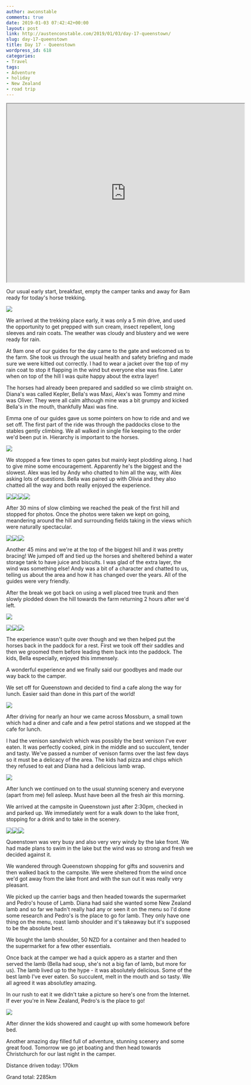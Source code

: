```yaml
---
author: awconstable
comments: true
date: 2019-01-03 07:42:42+00:00
layout: post
link: http://austenconstable.com/2019/01/03/day-17-queenstown/
slug: day-17-queenstown
title: Day 17 - Queenstown
wordpress_id: 618
categories:
- Travel
tags:
- Adventure
- holiday
- New Zealand
- road trip
---
```


<iframe src="https://www.google.com/maps/d/embed?mid=1rbo5FoOSEQphxvekE2_607EwOt15TUnJ&w=640&h=480" width="640" height="480"></iframe>

Our usual early start, breakfast, empty the camper tanks and away for 8am ready for today's horse trekking.

![](../../../images/2019/01/img_3300.jpg)

We arrived at the trekking place early, it was only a 5 min drive, and used the opportunity to get prepped with sun cream, insect repellent, long sleeves and rain coats. The weather was cloudy and blustery and we were ready for rain.

At 9am one of our guides for the day came to the gate and welcomed us to the farm. She took us through the usual health and safety briefing and made sure we were kitted out correctly. I had to wear a jacket over the top of my rain coat to stop it flapping in the wind but everyone else was fine. Later when on top of the hill I was quite happy about the extra layer!

The horses had already been prepared and saddled so we climb straight on. Diana's was called Kepler, Bella's was Maxi, Alex's was Tommy and mine was Oliver. They were all calm although mine was a bit grumpy and kicked Bella's in the mouth, thankfully Maxi was fine.

Emma one of our guides gave us some pointers on how to ride and and we set off. The first part of the ride was through the paddocks close to the stables gently climbing. We all walked in single file keeping to the order we'd been put in. Hierarchy is important to the horses.

![](../../../images/2019/01/img_3325.jpg)

We stopped a few times to open gates but mainly kept plodding along. I had to give mine some encouragement. Apparently he's the biggest and the slowest. Alex was led by Andy who chatted to him all the way, with Alex asking lots of questions. Bella was paired up with Olivia and they also chatted all the way and both really enjoyed the experience.

![](../../../images/2019/01/img_0410.jpg)![](../../../images/2019/01/img_0408.jpg)![](../../../images/2019/01/img_3321.jpg)![](../../../images/2019/01/img_0415.jpg)

After 30 mins of slow climbing we reached the peak of the first hill and stopped for photos. Once the photos were taken we kept on going, meandering around the hill and surrounding fields taking in the views which were naturally spectacular.

![](../../../images/2019/01/img_3330.jpg)![](../../../images/2019/01/img_3334.jpg)![](../../../images/2019/01/img_3332.jpg)

Another 45 mins and we're at the top of the biggest hill and it was pretty bracing! We jumped off and tied up the horses and sheltered behind a water storage tank to have juice and biscuits. I was glad of the extra layer, the wind was something else! Andy was a bit of a character and chatted to us, telling us about the area and how it has changed over the years. All of the guides were very friendly.

After the break we got back on using a well placed tree trunk and then slowly plodded down the hill towards the farm returning 2 hours after we'd left.

![](../../../images/2019/01/img_3394.jpg)

![](../../../images/2019/01/img_3348.jpg)![](../../../images/2019/01/img_3350.jpg)![](../../../images/2019/01/img_3352.jpg)

The experience wasn't quite over though and we then helped put the horses back in the paddock for a rest. First we took off their saddles and then we groomed them before leading them back into the paddock. The kids, Bella especially, enjoyed this immensely.

A wonderful experience and we finally said our goodbyes and made our way back to the camper.

We set off for Queenstown and decided to find a cafe along the way for lunch. Easier said than done in this part of the world!

![](../../../images/2019/01/img_3353.jpg)

After driving for nearly an hour we came across Mossburn, a small town which had a diner and cafe and a few petrol stations and we stopped at the cafe for lunch.

I had the venison sandwich which was possibly the best venison I've ever eaten. It was perfectly cooked, pink in the middle and so succulent, tender and tasty. We've passed a number of venison farms over the last few days so it must be a delicacy of the area. The kids had pizza and chips which they refused to eat and Diana had a delicious lamb wrap.

![](../../../images/2019/01/img_0421.jpg)

After lunch we continued on to the usual stunning scenery and everyone (apart from me) fell asleep. Must have been all the fresh air this morning.

We arrived at the campsite in Queenstown just after 2:30pm, checked in and parked up. We immediately went for a walk down to the lake front, stopping for a drink and to take in the scenery.

![](../../../images/2019/01/img_0425.jpg)![](../../../images/2019/01/img_0429.jpg)![](../../../images/2019/01/img_0432.jpg)

Queenstown was very busy and also very very windy by the lake front. We had made plans to swim in the lake but the wind was so strong and fresh we decided against it.

We wandered through Queenstown shopping for gifts and souvenirs and then walked back to the campsite. We were sheltered from the wind once we'd got away from the lake front and with the sun out it was really very pleasant.

We picked up the carrier bags and then headed towards the supermarket and Pedro's house of Lamb. Diana had said she wanted some New Zealand lamb and so far we hadn't really had any or seen it on the menu so I'd done some research and Pedro's is the place to go for lamb. They only have one thing on the menu, roast lamb shoulder and it's takeaway but it's supposed to be the absolute best.

We bought the lamb shoulder, 50 NZD for a container and then headed to the supermarket for a few other essentials.

Once back at the camper we had a quick appero as a starter and then served the lamb (Bella had soup, she's not a big fan of lamb, but more for us). The lamb lived up to the hype - it was absolutely delicious. Some of the best lamb I've ever eaten. So succulent, melt in the mouth and so tasty. We all agreed it was absolutley amazing.

In our rush to eat it we didn't take a picture so here's one from the Internet. If ever you're in New Zealand, Pedro's is the place to go!

![](../../../images/2019/01/img_3395.jpg)

After dinner the kids showered and caught up with some homework before bed.

Another amazing day filled full of adventure, stunning scenery and some great food. Tomorrow we go jet boating and then head towards Christchurch for our last night in the camper.

Distance driven today: 170km

Grand total: 2285km
